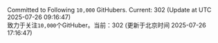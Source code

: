 Committed to Following `10,000` GitHubers. Current: <!-- FOLLOWING_COUNT -->302<!-- FOLLOWING_COUNT --> (Update at UTC <!-- LAST_UPDATED -->2025-07-26 09:16:47<!-- LAST_UPDATED -->)<br>
致力于关注`10,000`个GitHuber。当前：<!-- FOLLOWING_COUNT -->302<!-- FOLLOWING_COUNT --> (更新于北京时间 <!-- LAST_UPDATED_CST -->2025-07-26 17:16:47<!-- LAST_UPDATED_CST -->)
